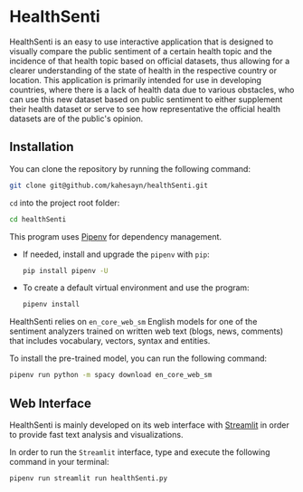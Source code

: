 # HealthSenti

HealthSenti is an easy to use interactive application that is designed to visually compare the public sentiment of a certain health topic and the incidence of that health topic based on official datasets, thus allowing for a clearer understanding of the state of health in the respective country or location. This application is primarily intended for use in developing countries, where there is a lack of health data due to various obstacles, who can use this new dataset based on public sentiment to either supplement their health dataset or serve to see how representative the official health datasets are of the public's opinion.

## Installation

You can clone the repository by running the following command:

```bash
git clone git@github.com/kahesayn/healthSenti.git
```

`cd` into the project root folder:

```bash
cd healthSenti
```

This program uses [Pipenv](https://github.com/pypa/pipenv) for dependency management.

- If needed, install and upgrade the `pipenv` with `pip`:

  ```bash
  pip install pipenv -U
  ```

- To create a default virtual environment and use the program:

  ```bash
  pipenv install
  ```

HealthSenti relies on `en_core_web_sm` English models for one of the sentiment analyzers
trained on written web text (blogs, news, comments) that includes vocabulary,
vectors, syntax and entities.

To install the pre-trained model, you can run the following command:

```bash
pipenv run python -m spacy download en_core_web_sm
```

## Web Interface

HealthSenti is mainly developed on its web interface with [Streamlit](https://www.streamlit.io)
in order to provide fast text analysis and visualizations.

In order to run the `Streamlit` interface, type and execute the following command
in your terminal:

```bash
pipenv run streamlit run healthSenti.py
```
